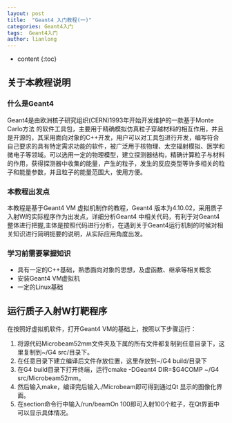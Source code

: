 ```yaml
---
layout: post
title:  "Geant4 入门教程(一)"
categories: Geant4入门
tags:  Geant4入门 
author: lianlong
---
```


* content
{:toc}


## 关于本教程说明

### 什么是Geant4

Geant4是由欧洲核子研究组织(CERN)1993年开始开发维护的一款基于Monte Carlo方法
的软件工具包，主要用于精确模拟仿真粒子穿越材料的相互作用，并且是开源的，其采用面向对象的C++开发，用户可以对工具包进行开发，编写符合自己要求的具有特定需求功能的软件，被广泛用于核物理、太空辐射模拟、医学和微电子等领域。可以选用一定的物理模型，建立探测器结构，精确计算粒子与材料的作用，获得探测器中收集的能量，产生的粒子，发生的反应类型等许多相关的粒子和能量参数，并且粒子的能量范围大，使用方便。




### 本教程出发点

本教程是基于Geant4 VM 虚拟机制作的教程，Geant4 版本为4.10.02，采用质子入射W的实际程序作为出发点，详细分析Geant4 中相关代码，有利于对Geant4 整体进行把握,主体是按照代码进行分析，在遇到关于Geant4运行机制的时候对相关知识进行简明扼要的说明，从实际应用角度出发。

### 学习前需要掌握知识

- 具有一定的C++基础，熟悉面向对象的思想，及虚函数、继承等相关概念
- 安装Geant4 VM虚拟机
- 一定的Linux基础

## 运行质子入射W打靶程序

在按照好虚拟机软件，打开Geant4 VM的基础上，按照以下步骤运行：

1. 将源代码Microbeam52mm文件夹及下属的所有文件都复制到任意目录下，这里复制到~/G4 src/目录下。
2. 在任意目录下建立编译后文件存放位置，这里存放到~/G4 build/目录下
3. 在G4 build目录下打开终端，运行cmake -DGeant4 DIR=$G4COMP ~/G4 src/Microbeam52mm。
4. 然后输入make，编译完后输入./Microbeam即可得到通过Qt 显示的图像化界面。
5. 在section命令行中输入/run/beamOn 100即可入射100个粒子，在Qt界面中可以显示具体情况。
